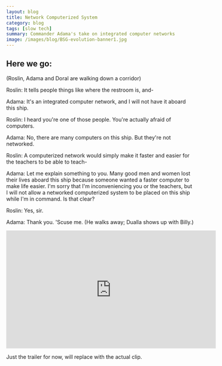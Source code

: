 ```yaml
---
layout: blog
title: Network Computerized System
category: blog
tags: [slow tech]  
summary: Commander Adama's take on integrated computer networks
image: /images/blog/BSG-evolution-banner1.jpg
---
```


Here we go:
---
(Roslin, Adama and Doral are walking down a corridor)

Roslin: It tells people things like where the restroom is, and-

Adama: It's an integrated computer network, and I will not have it aboard this ship.

Roslin: I heard you're one of those people. You're actually afraid of computers.

Adama: No, there are many computers on this ship. But they're not networked.

Roslin: A computerized network would simply make it faster and easier for the teachers to be able to teach-

Adama: Let me explain something to you. Many good men and women lost their lives aboard this ship because someone wanted a faster computer to make life easier. I'm sorry that I'm inconveniencing you or the teachers, but I will not allow a networked computerized system to be placed on this ship while I'm in command. Is that clear?

Roslin: Yes, sir.

Adama: Thank you. 'Scuse me. (He walks away; Dualla shows up with Billy.)



<iframe width="560" height="315" src="https://www.youtube.com/embed/k3CN-wR05pY" frameborder="0" allowfullscreen></iframe>

Just the trailer for now, will replace with the actual clip. 
